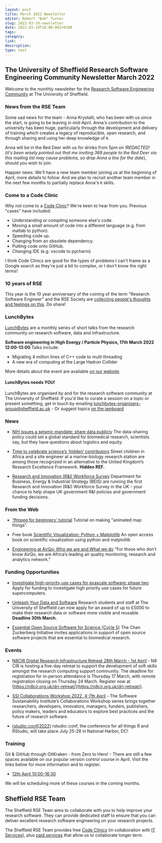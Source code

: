 ```yaml
---
layout: post
title: March 2022 Newsletter
editor: Robert "Bob" Turner
slug: 2022-03-10-newsletter
date: 2022-03-10T16:00:00Z+0100
tags:
category:
link:
description:
type: text
---
```


## The University of Sheffield Research Software Engineering Community Newsletter March 2022

Welcome to the monthly newsletter for the [Research Software Engineering Community](https://rse.shef.ac.uk/) at The University of Sheffield.

### News from the RSE Team

Some sad news for the team - Anna Krystalli, who has been with us since the start, is going to be leaving in mid-April. Anna's contribution to the university has been huge, particularly through the development and delivery of training which creates a legacy of reproducible, open research, and through sharing and using her deep knowledge of `R`. 

Anna will be in the Red Deer with us for drinks from 5pm on *!REDACTED!* (*it's been wisely pointed out that me inviting 369 people to the Red Deer via this mailing list may cause problems, so drop Anna a line for the date*), should you wish to join.

Happier news: We'll have a new team member joining us at the beginning of April, more details to follow. And we plan to recruit another team member in the next few months to partially replace Anna's `R` skills.

### Come to a Code Clinic

Why not come to a [Code Clinic](https://docs.google.com/forms/d/e/1FAIpQLScGXS55qjU0D0Zcz-KHOVcNTahcr3YC3H0OpoKBo3lWXWED5A/viewform)? We're keen to hear from you. Previous "cases" have included:

* Understanding or compiling someone else's code.
* Moving a small amount of code into a different language (e.g. from matlab to python).
* Speeding code up.
* Changing from an obsolete dependency.
* Putting code onto GitHub.
* Changing IDE (e.g. vscode to pycharm).

I think Code Clinics are good for the types of problems I can't frame as a Google search as they're just a bit to complex, or I don't know the right terms!

### 10 years of RSE

This year is the 10 year anniversary of the coining of the term "Research Software Engineer" and the RSE Society are [collecting people's thoughts and feelings on this](https://docs.google.com/forms/d/e/1FAIpQLScwtACUXqYHmFGVKITliMvIvNRURjjH64Ry4_Te2V2js8Puog/viewform). Do share!

### LunchBytes

[LunchBytes](https://rse.shef.ac.uk/community/lunch-bytes/) are a monthly series of short talks from the research community on research software, data and infrastructure.

**Software engineering in High Energy / Particle Physics, 17th March 2022 12:00-13:00**
Talks include:
  *  Migrating 4 million lines of C++ code to multi threading
  * A new era of computing at the Large Hadron Collider

More details about the event are available [on our website](https://rse.shef.ac.uk/events/lunchbytes-2022-03-17.html).


#### LunchBytes needs YOU!
LunchBytes are organised by and for the research software community at The University of Sheffield. If you'd like to curate a session on a topic or present something, get in touch by emailing [lunchbytes-organisers-group@sheffield.ac.uk](mailto:lunchbytes-organisers-group@sheffield.ac.uk) - Or suggest topics [on the jamboard](https://jamboard.google.com/d/1-51cRf0pwZl8O10CnLeJGAqKcnbww-QGaYjszFK-H38/)


### News

* [NIH issues a seismic mandate: share data publicly](https://www.nature.com/articles/d41586-022-00402-1) The data-sharing policy could set a global standard for biomedical research, scientists say, but they have questions about logistics and equity.

* [Time to celebrate science’s ‘hidden’ contributors](https://www.nature.com/articles/d41586-022-00454-3%C2%A0) Street children in Africa and a site engineer at a marine-biology research station are among those recognized in an alternative to the United Kingdom’s Research Excellence Framework. **Hidden REF.**

* [Research and Innovation (R&I) Workforce Survey](https://ipsos.uk/RIworkforce) Department for Business, Energy & Industrial Strategy (BEIS) are running the first Research and Innovation (R&I) Workforce Survey in the UK - your chance to help shape UK government R&I policies and government funding decisions.


### From the Web

* ['ffmpeg for beginners' tutorial](http://www.statsmapsnpix.com/2021/12/map-animations-with-ffmpeg.html) Tutorial on making "animated map things".
  
* Free book [Scientific Visualization: Python + Matplotlib](https://github.com/rougier/scientific-visualization-book) An open access book on scientific visualization using python and matplotlib

* [Engineering at AirQo: Who we are and What we do](https://medium.com/@airqo.engineering/engineering-at-airqo-who-we-are-and-what-we-do-f4e2ee7aabd3) "For those who don’t know AirQo, we are Africa’s leading air quality monitoring, research and analytics network."


### Funding Opportunities

* [Investigate high-priority use cases for exascale software: phase two](https://www.ukri.org/opportunity/investigate-high-priority-use-cases-for-exascale-software-phase-two/) Apply for funding to investigate high priority use cases for future supercomputers.

* [Unleash Your Data and Software](https://www.sheffield.ac.uk/library/rdm/unleashdatasoftware) Research students and staff at The University of Sheffield can now apply for an award of up to £5000 to make their research data or software more visible and reusable. **Deadline 30th March.**

* [Essential Open Source Software for Science (Cycle 5)](https://chanzuckerberg.com/rfa/essential-open-source-software-for-science/) The Chan Zuckerberg Initiative invites applications in support of open source software projects that are essential to biomedical research.


### Events
 
* [N8CIR Digital Research Infrastructure Retreat 28th March - 1st April](https://n8cir.org.uk/news/dri-retreat/) - N8 CIR is hosting a five-day retreat to support the development of soft skills amongst the research computing support community. The deadline for registration for in-person attendance is Thursday 17 March, with remote registration closing on Thursday 24 March. Register now at [https://n8cir.org.uk/dri-retreat/](https://n8cir.org.uk/dri-retreat/).

* [SSI Collaborations Workshop 2022, 4-7th April](https://software.ac.uk/cw22) - The Software Sustainability Institute’s Collaborations Workshop series brings together researchers, developers, innovators, managers, funders, publishers, policy makers, leaders and educators to explore best practices and the future of research software.

* [rstudio::conf(2022)](https://www.rstudio.com/blog/rstudio-conf-2022-is-open-for-registration/) rstudio::conf, the conference for all things R and RStudio, will take place July 25-28 in National Harbor, DC!


### Training

Git & GitHub through GitKraken - from Zero to Hero! - There are still a few spaces available on our popular version control course in April. Visit the links below for more information and to register.
  * [12th April 10:00-16:30](https://rse.shef.ac.uk/training/workshop/2022-04-05-git-zero-hero)

We will be scheduling more of these courses in the coming months.

## Sheffield RSE Team

The Sheffield RSE Team aims to collaborate with you to help improve your research software.
They can provide dedicated staff to ensure that you can deliver excellent research software engineering on your research projects.

The Sheffield RSE Team provides free [Code Clinics][CCs] (in collaboration with [IT Services][its-res-it]), plus [paid services][rse-service] that allow us to collaborate longer term.

[CCs]: https://rse.shef.ac.uk/support/code-clinic/
[EPCC]: https://www.epcc.ed.ac.uk/
[its-res-it]: https://www.sheffield.ac.uk/it-services/research/
[its-workshops]: https://www.sheffield.ac.uk/it-services/research/one-day-sessions
[rse-service]: https://rse.shef.ac.uk/service/
[rses-mail-list]: https://groups.google.com/a/sheffield.ac.uk/forum/#!forum/rse-group
[rses]: https://rse.shef.ac.uk/
